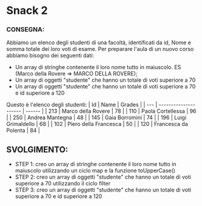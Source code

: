# Snack 2

### CONSEGNA:

Abbiamo un elenco degli studenti di una facoltà, identificati da id, Nome e somma totale dei loro voti di esame.
Per preparare l'aula di un nuovo corso abbiamo bisogno dei seguenti dati:

- Un array di stringhe contenente il loro nome tutto in maiuscolo. ES (Marco della Rovere => MARCO DELLA ROVERE);
- Un array di oggetti "studente" che hanno un totale di voti superiore a 70
- Un array di oggetti "studente" che hanno un totale di voti superiore a 70 e id superiore a 120

Questo è l'elenco degli studenti:
| Id | Name | Grades |
| --- | --------------------- | ------ |
| 213 | Marco della Rovere | 78 |
| 110 | Paola Cortellessa | 96 |
| 250 | Andrea Mantegna | 48 |
| 145 | Gaia Borromini | 74 |
| 196 | Luigi Grimaldello | 68 |
| 102 | Piero della Francesca | 50 |
| 120 | Francesca da Polenta | 84 |

## SVOLGIMENTO:

- STEP 1: creo un array di stringhe contenente il loro nome tutto in maiuscolo utilizzando un ciclo map e la funzione toUpperCase()
- STEP 2: creo un array di oggetti "studente" che hanno un totale di voti superiore a 70 utilizzando il ciclo filter
- STEP 3: creo un array di oggetti "studente" che hanno un totale di voti superiore a 70 e id superiore a 120

